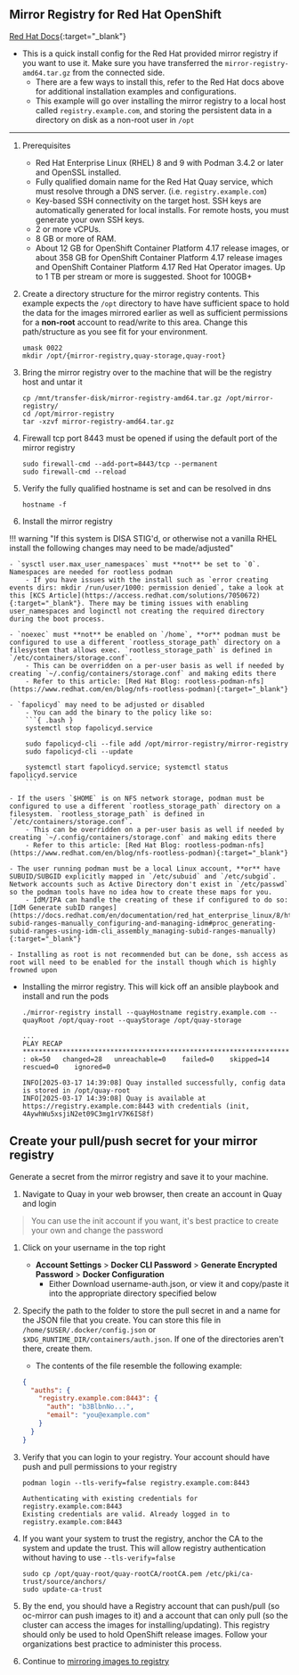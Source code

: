 ## Mirror Registry for Red Hat OpenShift

[Red Hat Docs](https://docs.redhat.com/en/documentation/openshift_container_platform/4.18/html-single/disconnected_environments/index#installing-mirroring-creating-registry){:target="_blank"}

- This is a quick install config for the Red Hat provided mirror registry if you want to use it. Make sure you have transferred the `mirror-registry-amd64.tar.gz` from the connected side.
    - There are a few ways to install this, refer to the Red Hat docs above for additional installation examples and configurations.
    - This example will go over installing the mirror registry to a local host called `registry.example.com`, and storing the persistent data in a directory on disk as a non-root user in `/opt`

---

1. Prerequisites
    - Red Hat Enterprise Linux (RHEL) 8 and 9 with Podman 3.4.2 or later and OpenSSL installed.
    - Fully qualified domain name for the Red Hat Quay service, which must resolve through a DNS server. (i.e. `registry.example.com`)
    - Key-based SSH connectivity on the target host. SSH keys are automatically generated for local installs. For remote hosts, you must generate your own SSH keys.
    - 2 or more vCPUs.
    - 8 GB or more of RAM.
    - About 12 GB for OpenShift Container Platform 4.17 release images, or about 358 GB for OpenShift Container Platform 4.17 release images and OpenShift Container Platform 4.17 Red Hat Operator images. Up to 1 TB per stream or more is suggested. Shoot for 100GB+

1. Create a directory structure for the mirror registry contents. This example expects the `/opt` directory to have have sufficient space to hold the data for the images mirrored earlier as well as sufficient permissions for a **non-root** account to read/write to this area. Change this path/structure as you see fit for your environment.
    ```{ .bash }
    umask 0022
    mkdir /opt/{mirror-registry,quay-storage,quay-root}
    ```
1. Bring the mirror registry over to the machine that will be the registry host and untar it
    ```{ .bash }
    cp /mnt/transfer-disk/mirror-registry-amd64.tar.gz /opt/mirror-registry/
    cd /opt/mirror-registry
    tar -xzvf mirror-registry-amd64.tar.gz
    ```
1. Firewall tcp port 8443 must be opened if using the default port of the mirror registry
    ```{ .bash }
    sudo firewall-cmd --add-port=8443/tcp --permanent
    sudo firewall-cmd --reload
    ```
1. Verify the fully qualified hostname is set and can be resolved in dns
    ```{ .bash }
    hostname -f
    ```
2. Install the mirror registry

!!! warning "If this system is DISA STIG'd, or otherwise not a vanilla RHEL install the following changes may need to be made/adjusted"
    
    - `sysctl user.max_user_namespaces` must **not** be set to `0`. Namespaces are needed for rootless podman
        - If you have issues with the install such as `error creating events dirs: mkdir /run/user/1000: permission denied`, take a look at this [KCS Article](https://access.redhat.com/solutions/7050672){:target="_blank"}. There may be timing issues with enabling user_namespaces and loginctl not creating the required directory during the boot process.
    
    - `noexec` must **not** be enabled on `/home`, **or** podman must be configured to use a different `rootless_storage_path` directory on a filesystem that allows exec. `rootless_storage_path` is defined in `/etc/containers/storage.conf`. 
        - This can be overridden on a per-user basis as well if needed by creating `~/.config/containers/storage.conf` and making edits there
        - Refer to this article: [Red Hat Blog: rootless-podman-nfs](https://www.redhat.com/en/blog/nfs-rootless-podman){:target="_blank"}
    
    - `fapolicyd` may need to be adjusted or disabled
        - You can add the binary to the policy like so:
        ```{ .bash }
        systemctl stop fapolicyd.service
        
        sudo fapolicyd-cli --file add /opt/mirror-registry/mirror-registry
        sudo fapolicyd-cli --update
        
        systemctl start fapolicyd.service; systemctl status fapolicyd.service
        ```
    
    - If the users `$HOME` is on NFS network storage, podman must be configured to use a different `rootless_storage_path` directory on a filesystem. `rootless_storage_path` is defined in `/etc/containers/storage.conf`. 
        - This can be overridden on a per-user basis as well if needed by creating `~/.config/containers/storage.conf` and making edits there
        - Refer to this article: [Red Hat Blog: rootless-podman-nfs](https://www.redhat.com/en/blog/nfs-rootless-podman){:target="_blank"}
    
    - The user running podman must be a local Linux account, **or** have SUBUID/SUBGID explicitly mapped in `/etc/subuid` and `/etc/subgid`. Network accounts such as Active Directory don't exist in `/etc/passwd` so the podman tools have no idea how to create these maps for you.
        - IdM/IPA can handle the creating of these if configured to do so: [IdM Generate subID ranges](https://docs.redhat.com/en/documentation/red_hat_enterprise_linux/8/html/configuring_and_managing_identity_management/assembly_managing-subid-ranges-manually_configuring-and-managing-idm#proc_generating-subid-ranges-using-idm-cli_assembly_managing-subid-ranges-manually){:target="_blank"}
    
    - Installing as root is not recommended but can be done, ssh access as root will need to be enabled for the install though which is highly frowned upon
    
  - Installing the mirror registry. This will kick off an ansible playbook and install and run the pods
    ```{ .bash }
    ./mirror-registry install --quayHostname registry.example.com --quayRoot /opt/quay-root --quayStorage /opt/quay-storage
    ```
    ```{ . .no-copy title="Example Output" }
    ...
    PLAY RECAP ********************************************************************************************************************************************************************admin@registry.example.com : ok=50   changed=28   unreachable=0    failed=0    skipped=14   rescued=0    ignored=0

    INFO[2025-03-17 14:39:08] Quay installed successfully, config data is stored in /opt/quay-root
    INFO[2025-03-17 14:39:08] Quay is available at https://registry.example.com:8443 with credentials (init, 4AywhWu5xsjiN2et09C3mg1rV7K6IS8f)
    ```

## Create your pull/push secret for your mirror registry
Generate a secret from the mirror registry and save it to your machine. 

1. Navigate to Quay in your web browser, then create an account in Quay and login
> You can use the init account if you want, it's best practice to create your own and change the password 

1. Click on your username in the top right
    - **Account Settings** > **Docker CLI Password** > **Generate Encrypted Password** > **Docker Configuration**
        - Either Download username-auth.json, or view it and copy/paste it into the appropriate directory specified below

1. Specify the path to the folder to store the pull secret in and a name for the JSON file that you create. You can store this file in `/home/$USER/.docker/config.json` or `$XDG_RUNTIME_DIR/containers/auth.json`. If one of the directories aren't there, create them.
    - The contents of the file resemble the following example:
    ```json title="$XDG_RUNTIME_DIR/containers/auth.json"
    {
      "auths": {
        "registry.example.com:8443": {
          "auth": "b3BlbnNo...",
          "email": "you@example.com"
        }
      }
    }
    ```

1. Verify that you can login to your registry. Your account should have push and pull permissions to your registry
    ```{ .bash }
    podman login --tls-verify=false registry.example.com:8443
    ```
    ```{ . .no-copy title="Example Output" }
    Authenticating with existing credentials for registry.example.com:8443
    Existing credentials are valid. Already logged in to registry.example.com:8443
    ```

1. If you want your system to trust the registry, anchor the CA to the system and update the trust. This will allow registry authentication without having to use `--tls-verify=false`
    ```{ .bash }
    sudo cp /opt/quay-root/quay-rootCA/rootCA.pem /etc/pki/ca-trust/source/anchors/
    sudo update-ca-trust
    ```

1. By the end, you should have a Registry account that can push/pull (so oc-mirror can push images to it) and a account that can only pull (so the cluster can access the images for installing/updating). This registry should only be used to hold OpenShift release images. Follow your organizations best practice to administer this process.

1. Continue to [mirroring images to registry](../disconnected/mirroring.md)